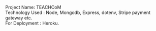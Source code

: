 Project Name: TEACHCoM 
<br />
Technology Used : Node, Mongodb, Express, dotenv, Stripe payment gateway etc.
<br />
For Deployment : Heroku.
